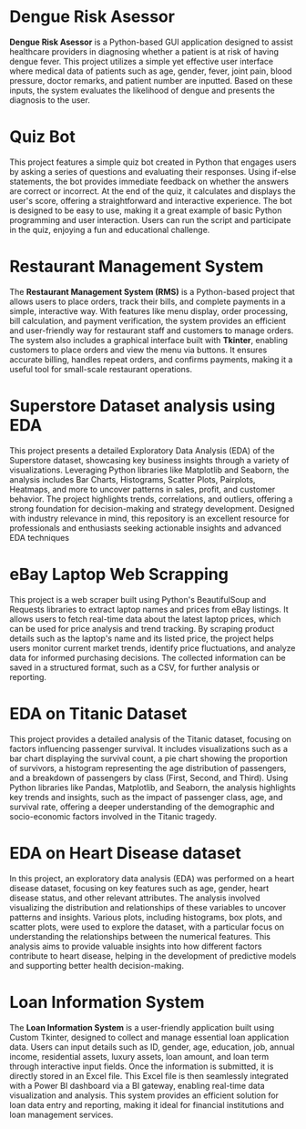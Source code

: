 # Dengue Risk Asessor
**Dengue Risk Asessor** is a Python-based GUI application designed to assist healthcare providers in diagnosing whether a patient is at risk of having dengue fever. This project utilizes a simple yet effective user interface where medical data of patients such as age, gender, fever, joint pain, blood pressure, doctor remarks, and patient number are inputted. Based on these inputs, the system evaluates the likelihood of dengue and presents the diagnosis to the user.
# Quiz Bot
This project features a simple quiz bot created in Python that engages users by asking a series of questions and evaluating their responses. Using if-else statements, the bot provides immediate feedback on whether the answers are correct or incorrect. At the end of the quiz, it calculates and displays the user's score, offering a straightforward and interactive experience. The bot is designed to be easy to use, making it a great example of basic Python programming and user interaction. Users can run the script and participate in the quiz, enjoying a fun and educational challenge.
# Restaurant Management System
The **Restaurant Management System (RMS)** is a Python-based project that allows users to place orders, track their bills, and complete payments in a simple, interactive way. With features like menu display, order processing, bill calculation, and payment verification, the system provides an efficient and user-friendly way for restaurant staff and customers to manage orders. The system also includes a graphical interface built with **Tkinter**, enabling customers to place orders and view the menu via buttons. It ensures accurate billing, handles repeat orders, and confirms payments, making it a useful tool for small-scale restaurant operations.
# Superstore Dataset analysis using EDA
This project presents a detailed Exploratory Data Analysis (EDA) of the Superstore dataset, showcasing key business insights through a variety of visualizations. Leveraging Python libraries like Matplotlib and Seaborn, the analysis includes Bar Charts, Histograms, Scatter Plots, Pairplots, Heatmaps, and more to uncover patterns in sales, profit, and customer behavior. The project highlights trends, correlations, and outliers, offering a strong foundation for decision-making and strategy development. Designed with industry relevance in mind, this repository is an excellent resource for professionals and enthusiasts seeking actionable insights and advanced EDA techniques
# eBay Laptop Web Scrapping
This project is a web scraper built using Python's BeautifulSoup and Requests libraries to extract laptop names and prices from eBay listings. It allows users to fetch real-time data about the latest laptop prices, which can be used for price analysis and trend tracking. By scraping product details such as the laptop's name and its listed price, the project helps users monitor current market trends, identify price fluctuations, and analyze data for informed purchasing decisions. The collected information can be saved in a structured format, such as a CSV, for further analysis or reporting.
# EDA on Titanic Dataset
This project provides a detailed analysis of the Titanic dataset, focusing on factors influencing passenger survival. It includes visualizations such as a bar chart displaying the survival count, a pie chart showing the proportion of survivors, a histogram representing the age distribution of passengers, and a breakdown of passengers by class (First, Second, and Third). Using Python libraries like Pandas, Matplotlib, and Seaborn, the analysis highlights key trends and insights, such as the impact of passenger class, age, and survival rate, offering a deeper understanding of the demographic and socio-economic factors involved in the Titanic tragedy.
# EDA on Heart Disease dataset
In this project, an exploratory data analysis (EDA) was performed on a heart disease dataset, focusing on key features such as age, gender, heart disease status, and other relevant attributes. The analysis involved visualizing the distribution and relationships of these variables to uncover patterns and insights. Various plots, including histograms, box plots, and scatter plots, were used to explore the dataset, with a particular focus on understanding the relationships between the numerical features. This analysis aims to provide valuable insights into how different factors contribute to heart disease, helping in the development of predictive models and supporting better health decision-making.
# Loan Information System
The **Loan Information System** is a user-friendly application built using Custom Tkinter, designed to collect and manage essential loan application data. Users can input details such as ID, gender, age, education, job, annual income, residential assets, luxury assets, loan amount, and loan term through interactive input fields. Once the information is submitted, it is directly stored in an Excel file. This Excel file is then seamlessly integrated with a Power BI dashboard via a BI gateway, enabling real-time data visualization and analysis. This system provides an efficient solution for loan data entry and reporting, making it ideal for financial institutions and loan management services.
